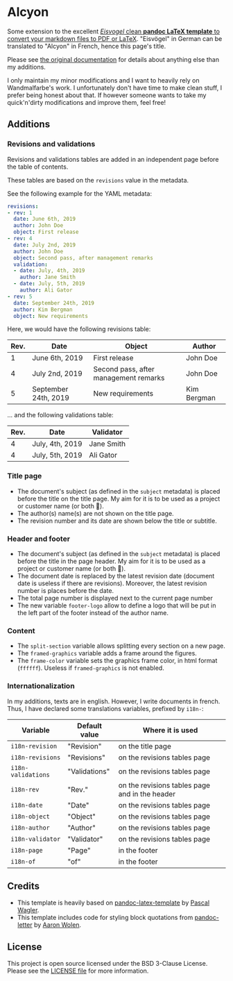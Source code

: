 # Alcyon

Some extension to the excellent [*Eisvogel* clean **pandoc LaTeX template** to convert your markdown files to PDF or LaTeX](https://github.com/Wandmalfarbe/pandoc-latex-template). "Eisvögel" in German can be translated to "Alcyon" in French, hence this page's title.

Please see [the original documentation](https://github.com/Wandmalfarbe/pandoc-latex-template) for details about anything else than my additions.

I only maintain my minor modifications and I want to heavily rely on Wandmalfarbe's work. I unfortunately don't have time to make clean stuff, I prefer being honest about that. If however someone wants to take my quick'n'dirty modifications and improve them, feel free!

## Additions

### Revisions and validations

Revisions and validations tables are added in an independent page before the table of contents.

These tables are based on the `revisions` value in the metadata.

See the following example for the YAML metadata:

```yaml
revisions:
- rev: 1
  date: June 6th, 2019
  author: John Doe
  object: First release
- rev: 4
  date: July 2nd, 2019
  author: John Doe
  object: Second pass, after management remarks
  validation:
  - date: July, 4th, 2019
    author: Jane Smith
  - date: July, 5th, 2019
    author: Ali Gator
- rev: 5
  date: September 24th, 2019
  author: Kim Bergman
  object: New requirements
```

Here, we would have the following revisions table:

Rev. | Date | Object | Author
-|-|-|-
1 | June 6th, 2019 | First release | John Doe
4 | July 2nd, 2019 | Second pass, after management remarks | John Doe
5 | September 24th, 2019 | New requirements | Kim Bergman

... and the following validations table:

Rev. | Date | Validator
-|-|-
4 | July, 4th, 2019 | Jane Smith
4 | July, 5th, 2019 | Ali Gator

### Title page

* The document's subject (as defined in the `subject` metadata) is placed before the title on the title page. My aim for it is to be used as a project or customer name (or both :slightly_smiling_face:).
* The author(s) name(s) are not shown on the title page.
* The revision number and its date are shown below the title or subtitle.

### Header and footer

* The document's subject (as defined in the `subject` metadata) is placed before the title in the page header. My aim for it is to be used as a project or customer name (or both :slightly_smiling_face:).
* The document date is replaced by the latest revision date (document date is useless if there are revisions). Moreover, the latest revision number is places before the date.
* The total page number is displayed next to the current page number
* The new variable `footer-logo` allow to define a logo that will be put in the left part of the footer instead of the author name.

### Content

* The `split-section` variable allows splitting every section on a new page.
* The `framed-graphics` variable adds a frame around the figures.
* The `frame-color` variable sets the graphics frame color, in html format (`ffffff`). Useless if `framed-graphics` is not enabled.

### Internationalization

In my additions, texts are in english. However, I write documents in french. Thus, I have declared some translations variables, prefixed by `i18n-`:

Variable|Default value|Where it is used
-|-|-
`i18n-revision`|"Revision"|on the title page
`i18n-revisions`|"Revisions"|on the revisions tables page
`i18n-validations`|"Validations"|on the revisions tables page
`i18n-rev`|"Rev."|on the revisions tables page and in the header
`i18n-date`|"Date"|on the revisions tables page
`i18n-object`|"Object"|on the revisions tables page
`i18n-author`|"Author"|on the revisions tables page
`i18n-validator`|"Validator"|on the revisions tables page
`i18n-page`|"Page"|in the footer
`i18n-of`|"of"|in the footer

## Credits

  - This template is heavily based on [pandoc-latex-template](https://github.com/Wandmalfarbe/pandoc-latex-template) by [Pascal Wagler](https://github.com/Wandmalfarbe).
  - This template includes code for styling block quotations from [pandoc-letter](https://github.com/aaronwolen/pandoc-letter) by [Aaron Wolen](https://github.com/aaronwolen).

## License

This project is open source licensed under the BSD 3-Clause License. Please see the [LICENSE file](LICENSE) for more information.
